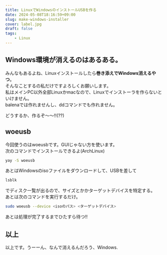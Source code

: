 ```yaml
---
title: LinuxでWindowsのインストールUSBを作る
date: 2024-05-08T18:16:59+09:00
slug: make-windows-installer
cover: label.jpg
draft: false
tags:
    - Linux
---
```

## Windows環境が消えるのはあるある。
みんなもあるよね、Linuxインストールしたら**巻き添えでWindows消えるやつ**。  
そんなことするの私だけですよろしくお願いします。  
私はメインPC以外全部Linuxかmacなので、Linuxでインストーラを作らないといけません。  
balenaでは作れませんし、ddコマンドでも作れません。  

どうするか、作るぞ〜〜!!(??)

## woeusb
今回使うのはwoeusbです。GUIじゃない方を使います。  
次のコマンドでインストールできるよ(ArchLinux)
```bash
yay -S woeusb
```

あとはWindowsのisoファイルをダウンロードして、USBを差して  
```bash
lsblk
```

でディスク一覧が出るので、サイズとかかターゲットデバイスを特定する。  
あとは次のコマンドを実行するだけ。  
```bash
sudo woeusb --device <isoのパス> <ターゲットデバイス>
```

あとは処理が完了するまでひたすら待つ!!

## 以上
以上です。うーーん、なんで消えるんだろう、Windows.
